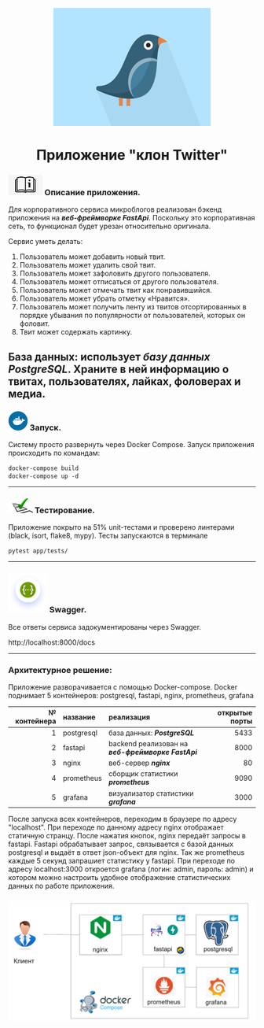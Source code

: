 
<div style="text-align: center;">

![Изображение](images_readme/clone_tweets.png "клон Twitter")
# Приложение "клон Twitter"
</div>

### <img src="images_readme/instruc.jpg" width="70"/> Описание приложения.
Для корпоративного сервиса микроблогов реализован бэкенд
приложения на ***веб-фреймворке FastApi***. Поскольку это корпоративная сеть, то функционал будет урезан
относительно оригинала. 

Сервис уметь делать:
1. Пользователь может добавить новый твит.
2. Пользователь может удалить свой твит.
3. Пользователь может зафоловить другого пользователя.
4. Пользователь может отписаться от другого пользователя.
5. Пользователь может отмечать твит как понравившийся.
6. Пользователь может убрать отметку «Нравится».
7. Пользователь может получить ленту из твитов отсортированных в
порядке убывания по популярности от пользователей, которых он
фоловит.
8. Твит может содержать картинку.

База данных: использует ***базу данных PostgreSQL***. Храните в ней
информацию о твитах, пользователях, лайках, фоловерах и медиа.
---
### <img src="images_readme/docker.svg" width="40"/> Запуск.
Систему просто развернуть через Docker Compose. Запуск приложения происходить по командам:
```
docker-compose build
docker-compose up -d
```
---

### <img src="images_readme/tests.jpg" width="50"/> Тестирование.
Приложение покрыто на 51% unit-тестами и проверено линтерами (black, isort, flake8, mypy).
Тесты запускаются в терминале 
```
pytest app/tests/
```
---

### <img src="images_readme/swagger.png" width="80"/> Swagger.
Все ответы сервиса задокументированы через Swagger.

http://localhost:8000/docs

---

### Архитектурное решение:
Приложение разворачивается с помощью Docker-compose. Docker поднимает 5 контейнеров: postgresql, fastapi, nginx, prometheus, grafana

|     № контейнера | название    | реализация                                                   |  открытые порты |
|-----------------:|:------------|:-------------------------------------------------------------|----------------:|
|                1 | postgresql  | база данных: ***PostgreSQL***                                |            5433 |
|                2 | fastapi     | backend  реализован на ***веб-фреймворке FastApi***          |            8000 |
|                3 | nginx       | веб-сервер ***nginx***                                       |              80 |  
|                4 | prometheus  | сборщик статистики ***prometheus***                          |            9090 |
|                5 | grafana     | визуализатор статистики ***grafana***                        |            3000 |

После запуска всех контейнеров, переходим в браузере по адресу "localhost". При переходе по данному адресу nginx отображает статичную странцу. После нажатия кнопок, nginx передаёт запросы в fastapi. Fastapi обрабатывает запрос, связывается с базой данных postgresql и выдаёт в ответ json-объект для nginx.
Так же prometheus каждые 5 секунд запрашиет статистику у fastapi. При переходе по адресу localhost:3000 откроется grafana (логин: admin, пароль: admin) и котором можно настроить удобное отображение статистических данных по работе приложения.

### <img src="images_readme/schema_app.jpg"/>